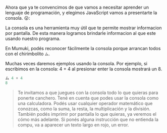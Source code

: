 Ahora que ya te convencimos de que vamos a necesitar aprender un lenguaje de programación, y elegimos JavaScript vamos a presentarte la consola. :stuck_out_tongue:: 

La consola es una herramienta muy útil que te permite mostrar informacion por pantalla. De esta manera logramos brindarle informacion al que este usando nuestro programa.

En Mumuki, podés reconocer fácilmente la consola porque arrancan todos con el chirimbolito `ム`.

Muchas veces daremos ejemplos usando la consola. Por ejemplo, si escribimos en la consola: 4 + 4 al presionar enter la consola mostrará un 8.


```javascript
ム 4 + 4
8
```


> Te invitamos a que juegues con la consola todo lo que quieras para ponerte canchero. Tené en cuenta que podes usar la consola como una calculadora. Podés usar cualquier operador matemático que conozcas, como la suma, la resta, la multiplicación y la división. También podés imprimir por pantalla lo que quieras, ya veremos el cómo más adelante. Si ponés alguna instrucción que no entienda la compu, va a aparecer un texto largo en rojo, un error.
